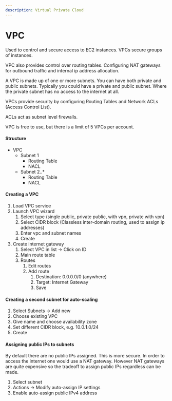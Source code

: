 ```yaml
---
description: Virtual Private Cloud
---
```


# VPC

Used to control and secure access to EC2 instances. VPCs secure groups of instances.

VPC also provides control over routing tables. Configuring NAT gateways for outbound traffic and internal ip address allocation.

A VPC is made up of one or more subnets. You can have both private and public subnets. Typically you could have a private and public subnet. Where the private subnet has no access to the internet at all.

VPCs provide security by configuring Routing Tables and Network ACLs (Access Control List).&#x20;

ACLs act as subnet level firewalls.

VPC is free to use, but there is a limit of 5 VPCs per account.

#### Structure

* VPC
  * Subnet 1
    * Routing Table
    * NACL
  * Subnet 2..\*
    * Routing Table
    * NACL

#### Creating a VPC

1. Load VPC service
2. Launch VPC wizard
   1. Select type (single public, private public, with vpn, private with vpn)
   2. Select CIDR block (Classless inter-domain routing, used to assign ip addresses)
   3. Enter vpc and subnet names
   4. Create
3. Create internet gateway
   1. Select VPC in list -> Click on ID
   2. Main route table
   3. Routes
      1. Edit routes
      2. Add route
         1. Destination: 0.0.0.0/0 (anywhere)
         2. Target: Internet Gateway
         3. Save

#### Creating a second subnet for auto-scaling

1. Select Subnets -> Add new
2. Choose existing VPC
3. Give name and choose availability zone
4. Set different CIDR block, e.g. 10.0.**1**.0/24
5. Create

#### Assigning public IPs to subnets

By default there are no public IPs assigned.  This is more secure. In order to access the internet one would use a NAT gateway. However NAT gateways are quite expensive so the tradeoff to assign public IPs regardless can be made.

1. Select subnet
2. Actions -> Modify auto-assign IP settings
3. Enable auto-assign public IPv4 address


